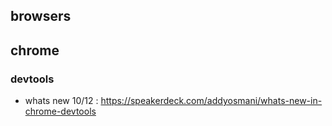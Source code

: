 ## browsers

## chrome
### devtools
- whats new 10/12 : https://speakerdeck.com/addyosmani/whats-new-in-chrome-devtools
